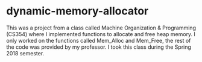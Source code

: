 # dynamic-memory-allocator

This was a project from a class called Machine Organization & Programming (CS354) where I implemented functions to allocate and free heap memory. I only worked on the functions called Mem_Alloc and Mem_Free, the rest of the code was provided by my professor. I took this class during the Spring 2018 semester.
